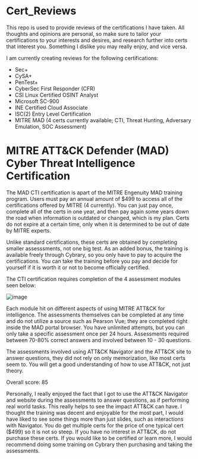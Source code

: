 # Cert_Reviews
This repo is used to provide reviews of the certifications I have taken. 
All thoughts and opinions are personal, so make sure to tailor your certifications to your interests and desires, and research further into certs that interest you.
Something I dislike you may really enjoy, and vice versa.

I am currently creating reviews for the following certifications:
- Sec+
- CySA+
- PenTest+
- CyberSec First Responder (CFR)
- CSI Linux Certified OSINT Analyst
- Microsoft SC-900
- INE Certified Cloud Associate
- ISC(2) Entry Level Certification
- MITRE MAD (4 certs currently available; CTI, Threat Hunting, Adversary Emulation, SOC Assessment)

# MITRE ATT&CK Defender (MAD) Cyber Threat Intelligence Certification

The MAD CTI certification is apart of the MITRE Engenuity MAD training program. Users must pay an annual amount of $499 to access all of the certifications offered by MITRE (4 currently). You can just pay once, complete all of the certs in one year, and then pay again some years down the road when information is outdated or changed, which is my plan. Certs do not expire at a certain time, only when it is determined to be out of date by MITRE experts.

Unlike standard certifications, these certs are obtained by completing smaller assesssments, not one big test. As an added bonus, the training is available freely through Cybrary, so you only have to pay to acquire the certifications. You can take the training before you pay and decide for yourself if it is worth it or not to become officially certified. 

The CTI certification requires completion of the 4 assessment modules seen below:

![image](https://user-images.githubusercontent.com/102703911/165873601-9aa3cba9-c0ac-43f9-a689-8d2b2aa75153.png)

Each module hit on different aspects of using MITRE ATT&CK for intelligence. The assessments themselves can be completed at any time and do not utilize a source such as Pearson Vue; they are completed right inside the MAD portal browser. You have unlimited attempts, but you can only take a specific assessment once per 24 hours. Assessments required between 70-80% correct answers and involved between 10 - 30 questions.

The assessments involved using ATT&CK Navigator and the ATT&CK site to answer questions, they did not rely on only memorization, like most certs seem to. You will get a good understanding of how to use ATT&CK, not just theory. 

Overall score: 85

Personally, I really enjoyed the fact that I got to use the ATT&CK Navigator and website during the assessments to answer questions, as if performing real world tasks. This really helps to see the impact ATT&CK can have. I thought the training was decent and enjoyable for the most part, I would have liked to see some things more than just slides, such as interactions with Navigator. You do get multiple certs for the price of one typical cert ($499) so it is not so steep. If you have no interest in ATT&CK, do not purchase these certs. If you would like to be certified or learn more, I would recommend doing some training on Cybrary then purchasing and taking the assessments.

